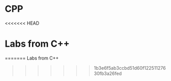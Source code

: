 # CPP
<<<<<<< HEAD
# Labs from C++
=======
Labs from C++
>>>>>>> 1b3e6f5ab3ccbd51d60f12251127630fb3a26fed
